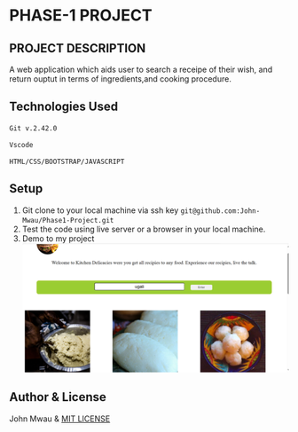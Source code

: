 # PHASE-1 PROJECT
## PROJECT DESCRIPTION
A web application which aids user to search a receipe of their wish, and return ouptut in terms of ingredients,and cooking procedure.
## Technologies Used
```
Git v.2.42.0
```
```
Vscode
```
```
HTML/CSS/BOOTSTRAP/JAVASCRIPT
```

## Setup
1. Git clone to your local machine via ssh key ```git@github.com:John-Mwau/Phase1-Project.git```
2. Test the code using live server or a browser in your local machine.
3. Demo to my project
![alt text](images/demo.PNG)

## Author & License
John Mwau & [MIT LICENSE](LICENSE)
